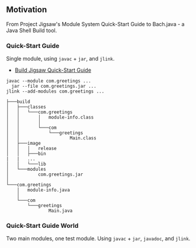 ## Motivation

From Project Jigsaw's Module System Quick-Start Guide to Bach.java - a Java Shell Build tool.

### Quick-Start Guide

Single module, using `javac` + `jar`, and `jlink`.

- [Build Jigsaw Quick-Start Guide](BuildJigsawQuickStart.java)

```text
javac --module com.greetings ...
  jar --file com.greetings.jar ...
jlink --add-modules com.greetings ...
```

```
├───build
│   ├───classes
│   │   └───com.greetings
│   │       │   module-info.class
│   │       │
│   │       └───com
│   │           └───greetings
│   │                   Main.class
│   ├───image
│   │   │   release
│   │   ├───bin
|   |   ...
│   │   └───lib
│   └───modules
│           com.greetings.jar
│
└───com.greetings
    │   module-info.java
    │
    └───com
        └───greetings
                Main.java
```

### Quick-Start Guide World

Two main modules, one test module. Using `javac` + `jar`, `javadoc`, and `jlink`.

